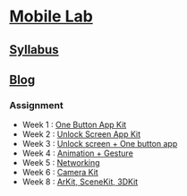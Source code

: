 # [Mobile Lab](https://github.com/ellacyt/mobilelab) 

## [Syllabus](https://www.mobilelabclass.com/)
## [Blog](http://www.ellachung.tech/category/mobile-lab/)

### Assignment 
- Week 1 : [One Button App Kit](https://github.com/ellacyt/mobilelab/tree/master/Week1)
- Week 2 : [Unlock Screen App Kit](https://github.com/ellacyt/mobilelab/tree/master/Week2)
- Week 3 : [Unlock screen + One button app](https://github.com/ellacyt/mobilelab/tree/master/Week3)
- Week 4 : [Animation + Gesture](https://github.com/ellacyt/mobilelab/tree/master/Week4)
- Week 5 : [Networking](https://github.com/ellacyt/mobilelab/tree/master/Week5)
- Week 6 : [Camera Kit](https://github.com/ellacyt/mobilelab/tree/master/Week6)
- Week 8 : [ArKit, SceneKit, 3DKit](https://github.com/ellacyt/mobilelab/tree/master/Week8)
